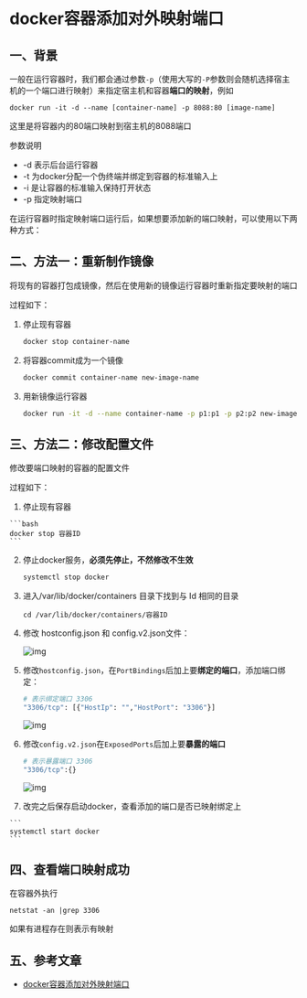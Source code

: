 # docker容器添加对外映射端口

## 一、背景

一般在运行容器时，我们都会通过参数`-p`（使用大写的`-P`参数则会随机选择宿主机的一个端口进行映射）来指定宿主机和容器**端口的映射**，例如

```
docker run -it -d --name [container-name] -p 8088:80 [image-name]
```

这里是将容器内的80端口映射到宿主机的8088端口

参数说明

-   -d 表示后台运行容器
-   -t 为docker分配一个伪终端并绑定到容器的标准输入上
-   -i 是让容器的标准输入保持打开状态
-   -p 指定映射端口

在运行容器时指定映射端口运行后，如果想要添加新的端口映射，可以使用以下两种方式：

## 二、方法一：**重新制作镜像**

将现有的容器打包成镜像，然后在使用新的镜像运行容器时重新指定要映射的端口

过程如下：

1.   停止现有容器

     ```bash
     docker stop container-name
     ```

2.   将容器commit成为一个镜像

     ```bash
     docker commit container-name new-image-name
     ```

3.   用新镜像运行容器

     ```bash
     docker run -it -d --name container-name -p p1:p1 -p p2:p2 new-image-name
     ```

## 三、方法二：**修改配置文件**

修改要端口映射的容器的配置文件

过程如下：

1.   停止现有容器

    ```bash
    docker stop 容器ID
    ```
    
2.   停止docker服务，**必须先停止，不然修改不生效** 

     ```bash
     systemctl stop docker
     ```

3.   进入/var/lib/docker/containers 目录下找到与 Id 相同的目录

     ```
     cd /var/lib/docker/containers/容器ID
     ```

4.   修改 hostconfig.json 和 config.v2.json文件：

     ![img](https://gitee.com/jxprog/PicBed/raw/master/md/2021/10/29-223332.png)

5.   修改`hostconfig.json`，在`PortBindings`后加上要**绑定的端口**，添加端口绑定：

     ```bash
     # 表示绑定端口 3306
     "3306/tcp": [{"HostIp": "","HostPort": "3306"}]
     ```

     ![img](https://gitee.com/jxprog/PicBed/raw/master/md/2021/10/29-223343.png)

6.   修改`config.v2.json`在`ExposedPorts`后加上要**暴露的端口**

     ```bash
     # 表示暴露端口 3306
     "3306/tcp":{}
     ```

     ![img](https://gitee.com/jxprog/PicBed/raw/master/md/2021/10/29-223349.png)

7.   改完之后保存启动docker，查看添加的端口是否已映射绑定上

    ```
    systemctl start docker
    ```

## 四、查看端口映射成功

在容器外执行

```
netstat -an |grep 3306
```

如果有进程存在则表示有映射

## 五、参考文章

-   [docker容器添加对外映射端口](https://www.cnblogs.com/zhumengke/articles/13525837.html)
